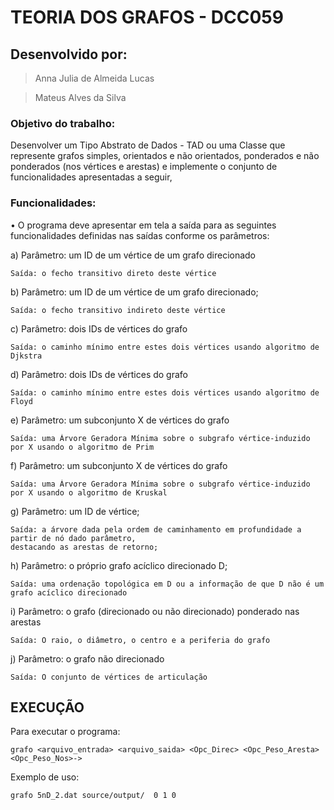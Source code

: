 # TEORIA DOS GRAFOS - DCC059 

## Desenvolvido por:
> Anna Julia de Almeida Lucas

> Mateus Alves da Silva 

### Objetivo do trabalho:
Desenvolver um Tipo Abstrato de Dados - TAD ou uma Classe que represente grafos simples, orientados e não
orientados, ponderados e não ponderados (nos vértices e arestas) e implemente o conjunto de funcionalidades
apresentadas a seguir,

### Funcionalidades:
• O programa deve apresentar em tela a saída para as seguintes funcionalidades definidas nas saídas
conforme os parâmetros:

a) Parâmetro: um ID de um vértice de um grafo direcionado
```
Saída: o fecho transitivo direto deste vértice
```
b) Parâmetro: um ID de um vértice de um grafo direcionado;
```
Saída: o fecho transitivo indireto deste vértice
```
c) Parâmetro: dois IDs de vértices do grafo
```
Saída: o caminho mínimo entre estes dois vértices usando algoritmo de Djkstra
```
d) Parâmetro: dois IDs de vértices do grafo
```
Saída: o caminho mínimo entre estes dois vértices usando algoritmo de Floyd
```
e) Parâmetro: um subconjunto X de vértices do grafo
```
Saída: uma Árvore Geradora Mínima sobre o subgrafo vértice-induzido por X usando o algoritmo de Prim
```
f) Parâmetro: um subconjunto X de vértices do grafo
```
Saída: uma Árvore Geradora Mínima sobre o subgrafo vértice-induzido por X usando o algoritmo de Kruskal
```
g) Parâmetro: um ID de vértice;
```
Saída: a árvore dada pela ordem de caminhamento em profundidade a partir de nó dado parâmetro,
destacando as arestas de retorno;
```
h) Parâmetro: o próprio grafo acíclico direcionado D;
```
Saída: uma ordenação topológica em D ou a informação de que D não é um grafo acíclico direcionado
```
i) Parâmetro: o grafo (direcionado ou não direcionado) ponderado nas arestas 
```
Saída: O raio, o diâmetro, o centro e a periferia do grafo
```
j) Parâmetro: o grafo não direcionado 
```
Saída: O conjunto de vértices de articulação
```

## EXECUÇÃO 
Para executar o programa:
```
grafo <arquivo_entrada> <arquivo_saida> <Opc_Direc> <Opc_Peso_Aresta> <Opc_Peso_Nos>->
```

Exemplo de uso:
```
grafo 5nD_2.dat source/output/  0 1 0
```

